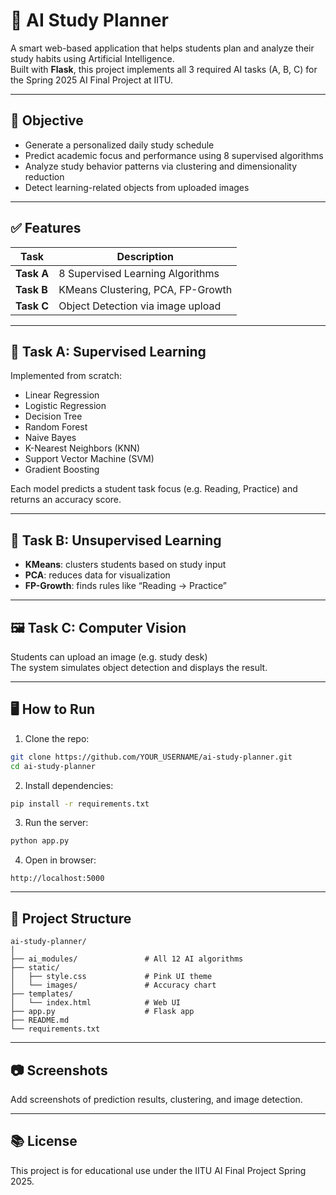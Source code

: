 # 📘 AI Study Planner

A smart web-based application that helps students plan and analyze their study habits using Artificial Intelligence.  
Built with **Flask**, this project implements all 3 required AI tasks (A, B, C) for the Spring 2025 AI Final Project at IITU.

---

## 🎯 Objective

- Generate a personalized daily study schedule
- Predict academic focus and performance using 8 supervised algorithms
- Analyze study behavior patterns via clustering and dimensionality reduction
- Detect learning-related objects from uploaded images

---

## ✅ Features

| Task | Description |
|------|-------------|
| **Task A** | 8 Supervised Learning Algorithms |
| **Task B** | KMeans Clustering, PCA, FP-Growth |
| **Task C** | Object Detection via image upload |

---

## 🧠 Task A: Supervised Learning

Implemented from scratch:
- Linear Regression
- Logistic Regression
- Decision Tree
- Random Forest
- Naive Bayes
- K-Nearest Neighbors (KNN)
- Support Vector Machine (SVM)
- Gradient Boosting

Each model predicts a student task focus (e.g. Reading, Practice) and returns an accuracy score.

---

## 🧪 Task B: Unsupervised Learning

- **KMeans**: clusters students based on study input
- **PCA**: reduces data for visualization
- **FP-Growth**: finds rules like “Reading → Practice”

---

## 🖼 Task C: Computer Vision

Students can upload an image (e.g. study desk)  
The system simulates object detection and displays the result.

---

## 🖥 How to Run

1. Clone the repo:
```bash
git clone https://github.com/YOUR_USERNAME/ai-study-planner.git
cd ai-study-planner
```

2. Install dependencies:
```bash
pip install -r requirements.txt
```

3. Run the server:
```bash
python app.py
```

4. Open in browser:
```
http://localhost:5000
```

---

## 📁 Project Structure

```
ai-study-planner/
│
├── ai_modules/               # All 12 AI algorithms
├── static/
│   ├── style.css             # Pink UI theme
│   └── images/               # Accuracy chart
├── templates/
│   └── index.html            # Web UI
├── app.py                    # Flask app
├── README.md
└── requirements.txt
```

---

## 📷 Screenshots

Add screenshots of prediction results, clustering, and image detection.

---

## 📚 License

This project is for educational use under the IITU AI Final Project Spring 2025.
